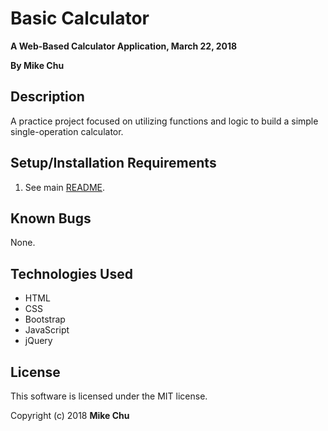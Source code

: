# Basic Calculator

**A Web-Based Calculator Application, March 22, 2018**

**By Mike Chu**

## Description

A practice project focused on utilizing functions and logic to build a simple single-operation calculator.

## Setup/Installation Requirements

1. See main [README](../../README.md).

## Known Bugs

None.

## Technologies Used

* HTML
* CSS
* Bootstrap
* JavaScript
* jQuery

## License

This software is licensed under the MIT license.

Copyright (c) 2018 **Mike Chu**
